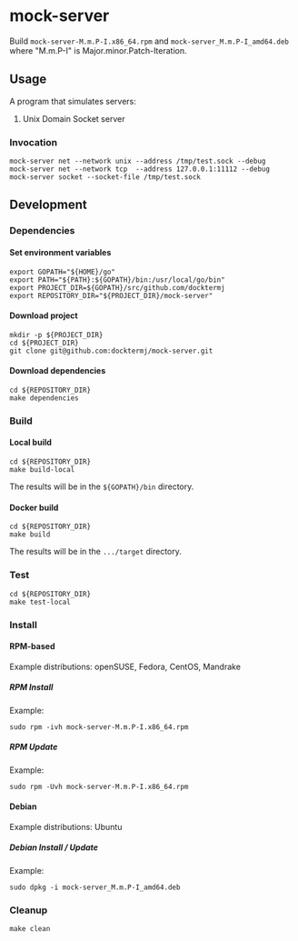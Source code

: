 # mock-server

Build `mock-server-M.m.P-I.x86_64.rpm`
and   `mock-server_M.m.P-I_amd64.deb`
where "M.m.P-I" is Major.minor.Patch-Iteration.

## Usage

A program that simulates servers:

1. Unix Domain Socket server

### Invocation

```console
mock-server net --network unix --address /tmp/test.sock --debug
mock-server net --network tcp  --address 127.0.0.1:11112 --debug
mock-server socket --socket-file /tmp/test.sock
```

## Development

### Dependencies

#### Set environment variables

```console
export GOPATH="${HOME}/go"
export PATH="${PATH}:${GOPATH}/bin:/usr/local/go/bin"
export PROJECT_DIR=${GOPATH}/src/github.com/docktermj
export REPOSITORY_DIR="${PROJECT_DIR}/mock-server"
```

#### Download project

```console
mkdir -p ${PROJECT_DIR}
cd ${PROJECT_DIR}
git clone git@github.com:docktermj/mock-server.git
```

#### Download dependencies

```console
cd ${REPOSITORY_DIR}
make dependencies
```

### Build

#### Local build

```console
cd ${REPOSITORY_DIR}
make build-local
```

The results will be in the `${GOPATH}/bin` directory.

#### Docker build

```console
cd ${REPOSITORY_DIR}
make build
```

The results will be in the `.../target` directory.

### Test

```console
cd ${REPOSITORY_DIR}
make test-local
```

### Install

#### RPM-based

Example distributions: openSUSE, Fedora, CentOS, Mandrake

##### RPM Install

Example:

```console
sudo rpm -ivh mock-server-M.m.P-I.x86_64.rpm
```

##### RPM Update

Example: 

```console
sudo rpm -Uvh mock-server-M.m.P-I.x86_64.rpm
```

#### Debian

Example distributions: Ubuntu

##### Debian Install / Update

Example:

```console
sudo dpkg -i mock-server_M.m.P-I_amd64.deb
```

### Cleanup

```console
make clean
```
